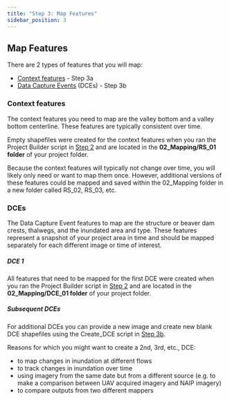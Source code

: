 ```yaml
---
title: "Step 3: Map Features"
sidebar_position: 3
---
```


## Map Features


There are 2 types of features that you will map:
- [Context features](/Documentation/running/step3a) - Step 3a
- [Data Capture Events](/Documentation/running/step3b) (DCEs) - Step 3b

### Context features
The context features you need to map are the valley bottom and a valley bottom centerline. These features are typically consistent over time. 


Empty shapefiles were created for the context features when you ran the Project Builder script in [Step 2](/Documentation/running/step2) and are located in the **02_Mapping/RS_01 folder** of your project folder.

Because the context features will typically not change over time, you will likely only need or want to map them once. However, additional versions of these features could be mapped and saved within the 02_Mapping folder in a new folder called RS_02, RS_03, etc.

### DCEs
The Data Capture Event features to map are the structure or beaver dam crests, thalwegs, and the inundated area and type. These features represent a snapshot of your project area in time and should be mapped separately for each different image or time of interest.

##### DCE 1

All features that need to be mapped for the first DCE were created when you ran the Project Builder script in [Step 2](/Documentation/running/step2) and are located in the **02_Mapping/DCE_01 folder** of your project folder.

##### Subsequent DCEs

For additional DCEs you can provide a new image and create new blank DCE shapefiles using the Create_DCE script in [Step 3b](/Documentation/running/step3b). 

Reasons for which you might want to create a 2nd, 3rd, etc., DCE:
- to map changes in inundation at different flows
- to track changes in inundation over time 
- using imagery from the same date but from a different source (e.g. to make a comparison between UAV acquired imagery and NAIP imagery)
- to compare outputs from two different mappers
